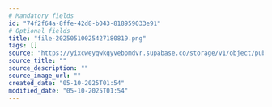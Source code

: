 ```yaml
---
# Mandatory fields
id: "74f2f64a-8ffe-42d8-b043-818959033e91"
# Optional fields
title: "file-20250510025427180819.png"
tags: []
source: "https://yixcweyqwkqyvebpmdvr.supabase.co/storage/v1/object/public/attachments/74f2f64a-8ffe-42d8-b043-818959033e91.png"
source_title: ""
source_description: ""
source_image_url: ""
created_date: "05-10-2025T01:54"
modified_date: "05-10-2025T01:54"
---
```

